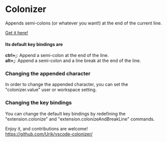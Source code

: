# Colonizer
Appends semi-colons (or whatever you want!) at the end of the current line.

[Get it here!](https://marketplace.visualstudio.com/items?itemName=uriberman.colonizer)

#### Its default key bindings are  
**ctrl+;**: Append a semi-colon at the end of the line.  
**alt+;**: Append a semi-colon and a line break at the end of the line.

### Changing the appended character  
In order to change the appended character, you can set the "colonizer.value" user or workspace setting.

### Changing the key bindings  
You can change the default key bindings by redefining the "extension.colonize" and "extension.colonizeAndBreakLine" commands.

Enjoy it, and contributions are welcome!  
https://github.com/Urik/vscode-colonizer/